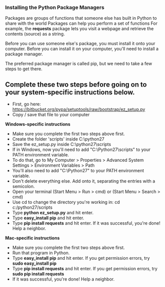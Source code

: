 ### Installing the Python Package Managers

Packages are groups of functions that someone else has built in Python to share with the world
Packages can help you perform a set of functions
For example, the **requests** package lets you visit a webpage and retrieve the contents (source) as a string.

Before you can use someone else's package, you must install it onto your computer.
Before you can install it on your computer, you'll need to install a package manager.

The preferred package manager is called pip, but we need to take a few steps to get there.

## Complete these two steps before going on to your system-specific instructions below.
* First, go here: https://bitbucket.org/pypa/setuptools/raw/bootstrap/ez_setup.py
* Copy / save that file to your computer

**Windows-specific instructions**
* Make sure you complete the first two steps above first.
* Create the folder 'scripts' inside C:\python27
* Save the ez_setup.py inside C:\python27\scripts
* If in Windows, now you'll need to add "C:\Python27\scripts" to your PATH environment variable.
* To do that, go to My Computer > Properties > Advanced System Settings > Environment Variables > Path
* You'll also need to add "C:\Python27" to your PATH environment variable.
* Don't delete everything else.  Add onto it, separating the entries with a semicolon.
* Open your terminal (Start Menu > Run > cmd) or (Start Menu > Search > cmd)
* Use cd to change the directory you're working in: cd c:/python27/scripts
* Type **python ez_setup.py** and hit enter.
* Type **easy_install pip** and hit enter.
* Type **pip install requests** and hit enter.  If it was successful, you're done! Help a neighbor.

**Mac-specific instructions**
* Make sure you complete the first two steps above first.
* Run that program in Python.
* Type **easy_install pip** and hit enter.  If you get permission errors, try **sudo easy_install pip**
* Type **pip install requests** and hit enter.  If you get permission errors, try **sudo pip install requests**
* If it was successful, you're done! Help a neighbor.
